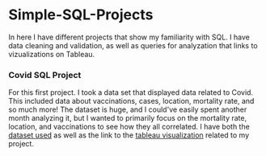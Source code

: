 # Simple-SQL-Projects
In here I have different projects that show my familiarity with SQL. I have data cleaning and validation, as well as queries for analyzation that links to vizualizations on Tableau.

### Covid SQL Project
For this first project. I took a data set that displayed data related to Covid. This included data about vaccinations, cases, location, mortality rate, and so much more! The dataset is huge, and I could've easily spent another month analyzing it, but I wanted to primarily focus on the mortality rate, location, and vaccinations to see how they all correlated. I have both the [dataset used](https://ourworldindata.org/covid-deaths) as well as the link to the [tableau visualization](shorturl.at/aeG09) related to my project.
